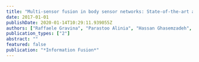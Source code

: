 ```yaml
---
title: "Multi-sensor fusion in body sensor networks: State-of-the-art and research challenges"
date: 2017-01-01
publishDate: 2020-01-14T10:29:11.939055Z
authors: ["Raffaele Gravina", "Parastoo Alinia", "Hassan Ghasemzadeh", "Giancarlo Fortino"]
publication_types: ["2"]
abstract: ""
featured: false
publication: "*Information Fusion*"
---
```


